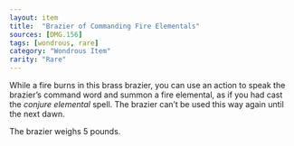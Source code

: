 ```yaml
---
layout: item
title:  "Brazier of Commanding Fire Elementals"
sources: [DMG.156]
tags: [wondrous, rare]
category: "Wondrous Item"
rarity: "Rare"
---
```


While a fire burns in this brass brazier, you can use an action to speak the brazier’s command word and summon a fire elemental, as if you had cast the *conjure elemental* spell. The brazier can’t be used this way again until the next dawn.

The brazier weighs 5 pounds.
